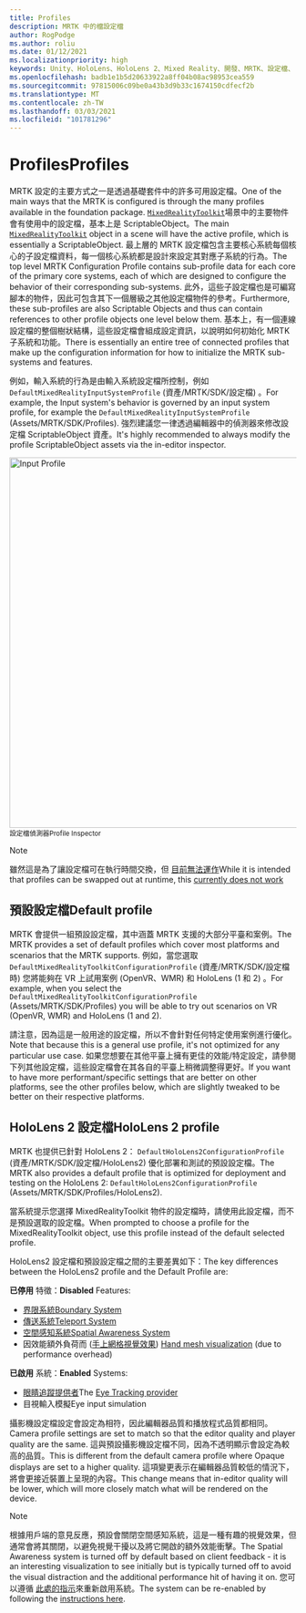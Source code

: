 ```yaml
---
title: Profiles
description: MRTK 中的檔設定檔
author: RogPodge
ms.author: roliu
ms.date: 01/12/2021
ms.localizationpriority: high
keywords: Unity、HoloLens、HoloLens 2、Mixed Reality、開發、MRTK、設定檔、
ms.openlocfilehash: badb1e1b5d20633922a8ff04b08ac98953cea559
ms.sourcegitcommit: 97815006c09be0a43b3d9b33c1674150cdfecf2b
ms.translationtype: MT
ms.contentlocale: zh-TW
ms.lasthandoff: 03/03/2021
ms.locfileid: "101781296"
---
```

# <a name="profiles"></a><span data-ttu-id="13829-104">Profiles</span><span class="sxs-lookup"><span data-stu-id="13829-104">Profiles</span></span>

<span data-ttu-id="13829-105">MRTK 設定的主要方式之一是透過基礎套件中的許多可用設定檔。</span><span class="sxs-lookup"><span data-stu-id="13829-105">One of the main ways that the MRTK is configured is through the many profiles available in the foundation package.</span></span> <span data-ttu-id="13829-106">[`MixedRealityToolkit`](xref:Microsoft.MixedReality.Toolkit.MixedRealityToolkit)場景中的主要物件會有使用中的設定檔，基本上是 ScriptableObject。</span><span class="sxs-lookup"><span data-stu-id="13829-106">The main [`MixedRealityToolkit`](xref:Microsoft.MixedReality.Toolkit.MixedRealityToolkit) object in a scene will have the active profile, which is essentially a ScriptableObject.</span></span> <span data-ttu-id="13829-107">最上層的 MRTK 設定檔包含主要核心系統每個核心的子設定檔資料，每一個核心系統都是設計來設定其對應子系統的行為。</span><span class="sxs-lookup"><span data-stu-id="13829-107">The top level MRTK Configuration Profile contains sub-profile data for each core of the primary core systems, each of which are designed to configure the behavior of their corresponding sub-systems.</span></span> <span data-ttu-id="13829-108">此外，這些子設定檔也是可編寫腳本的物件，因此可包含其下一個層級之其他設定檔物件的參考。</span><span class="sxs-lookup"><span data-stu-id="13829-108">Furthermore, these sub-profiles are also Scriptable Objects and thus can contain references to other profile objects one level below them.</span></span> <span data-ttu-id="13829-109">基本上，有一個連線設定檔的整個樹狀結構，這些設定檔會組成設定資訊，以說明如何初始化 MRTK 子系統和功能。</span><span class="sxs-lookup"><span data-stu-id="13829-109">There is essentially an entire tree of connected profiles that make up the configuration information for how to initialize the MRTK sub-systems and features.</span></span>

<span data-ttu-id="13829-110">例如，輸入系統的行為是由輸入系統設定檔所控制，例如 `DefaultMixedRealityInputSystemProfile` (資產/MRTK/SDK/設定檔) 。</span><span class="sxs-lookup"><span data-stu-id="13829-110">For example, the Input system's behavior is governed by an input system profile, for example the `DefaultMixedRealityInputSystemProfile` (Assets/MRTK/SDK/Profiles).</span></span> <span data-ttu-id="13829-111">強烈建議您一律透過編輯器中的偵測器來修改設定檔 ScriptableObject 資產。</span><span class="sxs-lookup"><span data-stu-id="13829-111">It's highly recommended to always modify the profile ScriptableObject assets via the in-editor inspector.</span></span>

<img src="../Images/Profiles/input_profile.png" width="650px" alt="Input Profile" style="display:block;">
<span data-ttu-id="13829-112"><sup>設定檔偵測器</sup></span><span class="sxs-lookup"><span data-stu-id="13829-112"><sup>Profile Inspector</sup></span></span>

> [!NOTE]
> <span data-ttu-id="13829-113">雖然這是為了讓設定檔可在執行時間交換，但 [目前無法運作](https://github.com/microsoft/MixedRealityToolkit-Unity/issues/4289)</span><span class="sxs-lookup"><span data-stu-id="13829-113">While it is intended that profiles can be swapped out at runtime, this [currently does not work](https://github.com/microsoft/MixedRealityToolkit-Unity/issues/4289)</span></span>

## <a name="default-profile"></a><span data-ttu-id="13829-114">預設設定檔</span><span class="sxs-lookup"><span data-stu-id="13829-114">Default profile</span></span>

<span data-ttu-id="13829-115">MRTK 會提供一組預設設定檔，其中涵蓋 MRTK 支援的大部分平臺和案例。</span><span class="sxs-lookup"><span data-stu-id="13829-115">The MRTK provides a set of default profiles which cover most platforms and scenarios that the MRTK supports.</span></span> <span data-ttu-id="13829-116">例如，當您選取 `DefaultMixedRealityToolkitConfigurationProfile` (資產/MRTK/SDK/設定檔時) 您將能夠在 VR 上試用案例 (OpenVR、WMR) 和 HoloLens (1 和 2) 。</span><span class="sxs-lookup"><span data-stu-id="13829-116">For example, when you select the `DefaultMixedRealityToolkitConfigurationProfile` (Assets/MRTK/SDK/Profiles) you will be able to try out scenarios on VR (OpenVR, WMR) and HoloLens (1 and 2).</span></span>

<span data-ttu-id="13829-117">請注意，因為這是一般用途的設定檔，所以不會針對任何特定使用案例進行優化。</span><span class="sxs-lookup"><span data-stu-id="13829-117">Note that because this is a general use profile, it's not optimized for any particular use case.</span></span> <span data-ttu-id="13829-118">如果您想要在其他平臺上擁有更佳的效能/特定設定，請參閱下列其他設定檔，這些設定檔會在其各自的平臺上稍微調整得更好。</span><span class="sxs-lookup"><span data-stu-id="13829-118">If you want to have more performant/specific settings that are better on other platforms, see the other profiles below, which are slightly tweaked to be better on their respective platforms.</span></span>

## <a name="hololens-2-profile"></a><span data-ttu-id="13829-119">HoloLens 2 設定檔</span><span class="sxs-lookup"><span data-stu-id="13829-119">HoloLens 2 profile</span></span>

<span data-ttu-id="13829-120">MRTK 也提供已針對 HoloLens 2： `DefaultHoloLens2ConfigurationProfile` (資產/MRTK/SDK/設定檔/HoloLens2) 優化部署和測試的預設設定檔。</span><span class="sxs-lookup"><span data-stu-id="13829-120">The MRTK also provides a default profile that is optimized for deployment and testing on the HoloLens 2: `DefaultHoloLens2ConfigurationProfile` (Assets/MRTK/SDK/Profiles/HoloLens2).</span></span>

<span data-ttu-id="13829-121">當系統提示您選擇 MixedRealityToolkit 物件的設定檔時，請使用此設定檔，而不是預設選取的設定檔。</span><span class="sxs-lookup"><span data-stu-id="13829-121">When prompted to choose a profile for the MixedRealityToolkit object, use this profile instead of the default selected profile.</span></span>

<span data-ttu-id="13829-122">HoloLens2 設定檔和預設設定檔之間的主要差異如下：</span><span class="sxs-lookup"><span data-stu-id="13829-122">The key differences between the HoloLens2 profile and the Default Profile are:</span></span>

<span data-ttu-id="13829-123">**已停用** 特徵：</span><span class="sxs-lookup"><span data-stu-id="13829-123">**Disabled** Features:</span></span>

- [<span data-ttu-id="13829-124">界限系統</span><span class="sxs-lookup"><span data-stu-id="13829-124">Boundary System</span></span>](../Boundary/BoundarySystemGettingStarted.md)
- [<span data-ttu-id="13829-125">傳送系統</span><span class="sxs-lookup"><span data-stu-id="13829-125">Teleport System</span></span>](../TeleportSystem/Overview.md)
- [<span data-ttu-id="13829-126">空間感知系統</span><span class="sxs-lookup"><span data-stu-id="13829-126">Spatial Awareness System</span></span>](../SpatialAwareness/SpatialAwarenessGettingStarted.md)
- <span data-ttu-id="13829-127">因效能額外負荷而 ([手上網格視覺效果](../Input/HandTracking.md)) </span><span class="sxs-lookup"><span data-stu-id="13829-127">[Hand mesh visualization](../Input/HandTracking.md) (due to performance overhead)</span></span>

<span data-ttu-id="13829-128">**已啟用** 系統：</span><span class="sxs-lookup"><span data-stu-id="13829-128">**Enabled** Systems:</span></span>

- <span data-ttu-id="13829-129">[眼睛追蹤提供者](../EyeTracking/EyeTracking_Main.md)</span><span class="sxs-lookup"><span data-stu-id="13829-129">The [Eye Tracking provider](../EyeTracking/EyeTracking_Main.md)</span></span>
- <span data-ttu-id="13829-130">目視輸入模擬</span><span class="sxs-lookup"><span data-stu-id="13829-130">Eye input simulation</span></span>

<span data-ttu-id="13829-131">攝影機設定檔設定會設定為相符，因此編輯器品質和播放程式品質都相同。</span><span class="sxs-lookup"><span data-stu-id="13829-131">Camera profile settings are set to match so that the editor quality and player quality are the same.</span></span> <span data-ttu-id="13829-132">這與預設攝影機設定檔不同，因為不透明顯示會設定為較高的品質。</span><span class="sxs-lookup"><span data-stu-id="13829-132">This is different from the default camera profile where Opaque displays are set to a higher quality.</span></span> <span data-ttu-id="13829-133">這項變更表示在編輯器品質較低的情況下，將會更接近裝置上呈現的內容。</span><span class="sxs-lookup"><span data-stu-id="13829-133">This change means that in-editor quality will be lower, which will more closely match what will be rendered on the device.</span></span>

> [!NOTE]
> <span data-ttu-id="13829-134">根據用戶端的意見反應，預設會關閉空間感知系統，這是一種有趣的視覺效果，但通常會將其關閉，以避免視覺干擾以及將它開啟的額外效能衝擊。</span><span class="sxs-lookup"><span data-stu-id="13829-134">The Spatial Awareness system is turned off by default based on client feedback - it is an interesting visualization to see initially but is typically turned off to avoid the visual distraction and the additional performance hit of having it on.</span></span> <span data-ttu-id="13829-135">您可以遵循 [此處的指示](../SpatialAwareness/SpatialAwarenessGettingStarted.md)來重新啟用系統。</span><span class="sxs-lookup"><span data-stu-id="13829-135">The system can be re-enabled by following the [instructions here](../SpatialAwareness/SpatialAwarenessGettingStarted.md).</span></span>
